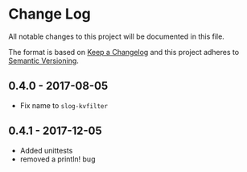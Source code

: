 # Change Log
All notable changes to this project will be documented in this file.

The format is based on [Keep a Changelog](http://keepachangelog.com/)
and this project adheres to [Semantic Versioning](http://semver.org/).

## 0.4.0 - 2017-08-05

* Fix name to `slog-kvfilter`

## 0.4.1 - 2017-12-05

* Added unittests
* removed a println! bug 

